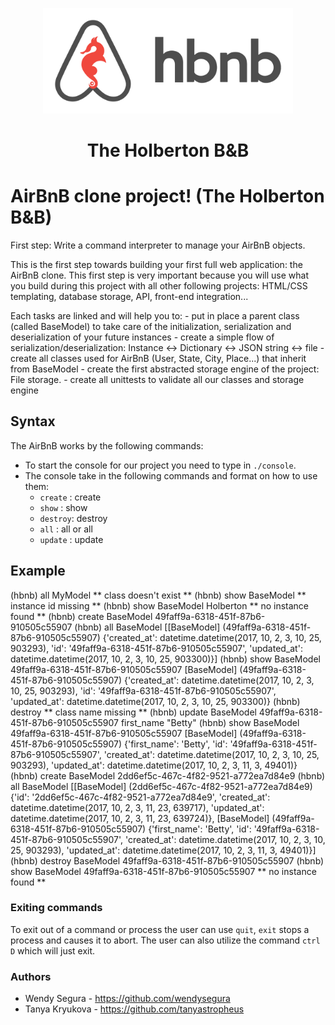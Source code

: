 <p align="center">

  <img src="HBTN-hbnb-Final.png" width="400\"/>

<br>


<h1><p align="center">The Holberton B&B</h1></p></font>


# AirBnB clone project! (The Holberton B&B)

First step: Write a command interpreter to manage your AirBnB objects.

This is the first step towards building your first full web application: the AirBnB clone. This first step is very important because you will use what you build during this project with all other following projects: HTML/CSS templating, database storage, API, front-end integration...

Each tasks are linked and will help you to: - put in place a parent class (called BaseModel) to take care of the initialization, serialization and deserialization of your future instances - create a simple flow of serialization/deserialization: Instance <-> Dictionary <-> JSON string <-> file - create all classes used for AirBnB (User, State, City, Place...) that inherit from BaseModel - create the first abstracted storage engine of the project: File storage. - create all unittests to validate all our classes and storage engine


## Syntax
The AirBnB works by the following commands:
* To start the console for our project you need to type in `./console`.
* The console take in the following commands and format on how to use them:
  * `create` : create <Class Name>
  * `show` : show <Class Name> <id>
  * `destroy`: destroy <Class Name> <id>  
  * `all` : all or all <Class Name>
  * `update` : update <Class Name> <id> <attribute name> <attribute value>

## Example
   (hbnb) all MyModel
** class doesn't exist **
(hbnb) show BaseModel
** instance id missing **
(hbnb) show BaseModel Holberton
** no instance found **
(hbnb) create BaseModel
49faff9a-6318-451f-87b6-910505c55907
(hbnb) all BaseModel
[[BaseModel] (49faff9a-6318-451f-87b6-910505c55907) {'created_at': datetime.datetime(2017, 10, 2, 3, 10, 25, 903293), 'id': '49faff9a-6318-451f-87b6-910505c55907', 'updated_at': datetime.datetime(2017, 10, 2, 3, 10, 25, 903300)}]
(hbnb) show BaseModel 49faff9a-6318-451f-87b6-910505c55907
[BaseModel] (49faff9a-6318-451f-87b6-910505c55907) {'created_at': datetime.datetime(2017, 10, 2, 3, 10, 25, 903293), 'id': '49faff9a-6318-451f-87b6-910505c55907', 'updated_at': datetime.datetime(2017, 10, 2, 3, 10, 25, 903300)}
(hbnb) destroy
** class name missing **
(hbnb) update BaseModel 49faff9a-6318-451f-87b6-910505c55907 first_name "Betty"
(hbnb) show BaseModel 49faff9a-6318-451f-87b6-910505c55907
[BaseModel] (49faff9a-6318-451f-87b6-910505c55907) {'first_name': 'Betty', 'id': '49faff9a-6318-451f-87b6-910505c55907', 'created_at': datetime.datetime(2017, 10, 2, 3, 10, 25, 903293), 'updated_at': datetime.datetime(2017, 10, 2, 3, 11, 3, 49401)}
(hbnb) create BaseModel
2dd6ef5c-467c-4f82-9521-a772ea7d84e9
(hbnb) all BaseModel
[[BaseModel] (2dd6ef5c-467c-4f82-9521-a772ea7d84e9) {'id': '2dd6ef5c-467c-4f82-9521-a772ea7d84e9', 'created_at': datetime.datetime(2017, 10, 2, 3, 11, 23, 639717), 'updated_at': datetime.datetime(2017, 10, 2, 3, 11, 23, 639724)}, [BaseModel] (49faff9a-6318-451f-87b6-910505c55907) {'first_name': 'Betty', 'id': '49faff9a-6318-451f-87b6-910505c55907', 'created_at': datetime.datetime(2017, 10, 2, 3, 10, 25, 903293), 'updated_at': datetime.datetime(2017, 10, 2, 3, 11, 3, 49401)}]
(hbnb) destroy BaseModel 49faff9a-6318-451f-87b6-910505c55907
(hbnb) show BaseModel 49faff9a-6318-451f-87b6-910505c55907
** no instance found **

### Exiting commands
To exit out of a command or process the user can use `quit`, `exit` stops a process and causes it to abort.
The user can also utilize the command `ctrl D` which will just exit. 

### Authors
* Wendy Segura - https://github.com/wendysegura
* Tanya Kryukova - https://github.com/tanyastropheus
